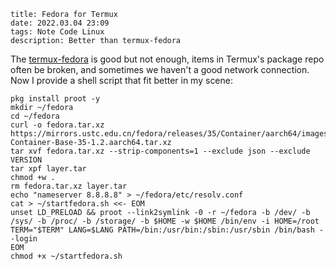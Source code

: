 ```
title: Fedora for Termux
date: 2022.03.04 23:09
tags: Note Code Linux
description: Better than termux-fedora
```

The [termux-fedora](https://github.com/nmilosev/termux-fedora) is good but not enough, items in Termux's package repo often be broken, and sometimes we haven't a good network connection. Now I provide a shell script that fit better in my scene:

```shell
pkg install proot -y
mkdir ~/fedora
cd ~/fedora
curl -o fedora.tar.xz https://mirrors.ustc.edu.cn/fedora/releases/35/Container/aarch64/images/Fedora-Container-Base-35-1.2.aarch64.tar.xz
tar xvf fedora.tar.xz --strip-components=1 --exclude json --exclude VERSION
tar xpf layer.tar
chmod +w .
rm fedora.tar.xz layer.tar
echo "nameserver 8.8.8.8" > ~/fedora/etc/resolv.conf
cat > ~/startfedora.sh <<- EOM
unset LD_PRELOAD && proot --link2symlink -0 -r ~/fedora -b /dev/ -b /sys/ -b /proc/ -b /storage/ -b $HOME -w $HOME /bin/env -i HOME=/root TERM="$TERM" LANG=$LANG PATH=/bin:/usr/bin:/sbin:/usr/sbin /bin/bash --login
EOM
chmod +x ~/startfedora.sh
```
